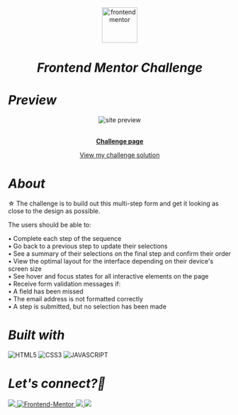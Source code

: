 <div align="center">

  <img src="https://www.frontendmentor.io/static/images/logo-mobile.svg" alt="frontendmentor" width="80">

 
*<h1>Frontend Mentor Challenge</h1>*

</div>

<div>

*<h1>Preview</h1>*

<div align='center'>
<img src="https://github.com/AnaLuisaFav/Mult-Step-Form/assets/125583157/d4d4d8e0-edbf-44fa-bf3e-799c9d9ccf45"
 alt='site preview'>
</div>

<br>

<p align="center">
  <a href="https://www.frontendmentor.io/challenges/multistep-form-YVAnSdqQBJ/hub" target="_blank"><strong>Challenge page</strong></a>
  <br>

<p align="center">
  <a href="https://analuisafav.github.io/Mult-Step-Form/" target="_blank">View my challenge solution</a>

</div>

*<h1>About</h1>*

☆ The challenge is to build out this multi-step form and get it looking as close to the design as possible.<br>

The users should be able to:

• Complete each step of the sequence<br>
• Go back to a previous step to update their selections<br>
• See a summary of their selections on the final step and confirm their order<br>
• View the optimal layout for the interface depending on their device's screen size<br>
• See hover and focus states for all interactive elements on the page<br>
• Receive form validation messages if:<br>
  • A field has been missed<br>
  • The email address is not formatted correctly<br>
  • A step is submitted, but no selection has been made<br>

*<h1>Built with</h1>*

![HTML5](https://img.shields.io/badge/html5-%23E34F26.svg?style=for-the-badge&logo=html5&logoColor=white) ![CSS3](https://img.shields.io/badge/css3-%231572B6.svg?style=for-the-badge&logo=css3&logoColor=white) ![JAVASCRIPT](https://img.shields.io/badge/JavaScript-F7DF1E?style=for-the-badge&logo=javascript&logoColor=black) 


*<h1>Let's connect?👋</h1>*

<div>

  <a href="https://www.linkedin.com/in/analuisafav">
    <img src="https://img.shields.io/badge/LinkedIn-0077B5?style=for-the-badge&logo=linkedin&logoColor=white"/>
  </a>  <a href="https://www.frontendmentor.io/profile/AnaLuisaFav" target="_blank">
    <img src="https://img.shields.io/badge/FEM%20Profile-f8f9f8?style=for-the-badge&logo=Frontend-Mentor&logoColor=black" alt="Frontend-Mentor">
  </a> <a href="https://www.instagram.com/analufav">
    <img src="https://img.shields.io/badge/Instagram-E4405F?style=for-the-badge&logo=instagram&logoColor=white"/>
  </a> <a href="mailto:analuisafav@gmail.com">
    <img src="https://img.shields.io/badge/gmail-D14836?style=for-the-badge&logo=gmail&logoColor=white"/>
  </a>

</div>
